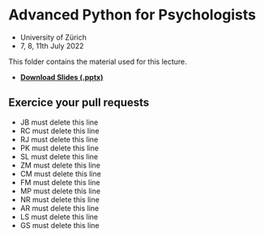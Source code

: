 # Advanced Python for Psychologists

- University of Zürich
- 7, 8, 11th July 2022

This folder contains the material used for this lecture.

- [**Download Slides (.pptx)**](https://github.com/DominiqueMakowski/teaching/raw/master/Python/2022_Zurich/AdvancedPython_2022.pptx)

## Exercice your pull requests

- JB must delete this line
- RC must delete this line
- RJ must delete this line
- PK must delete this line
- SL must delete this line
- ZM must delete this line
- CM must delete this line
- FM must delete this line
- MP must delete this line
- NR must delete this line
- AR must delete this line
- LS must delete this line
- GS must delete this line